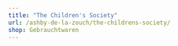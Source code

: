 ```yaml
---
title: "The Children's Society"
url: /ashby-de-la-zouch/the-childrens-society/
shop: Gebrauchtwaren
---
```


